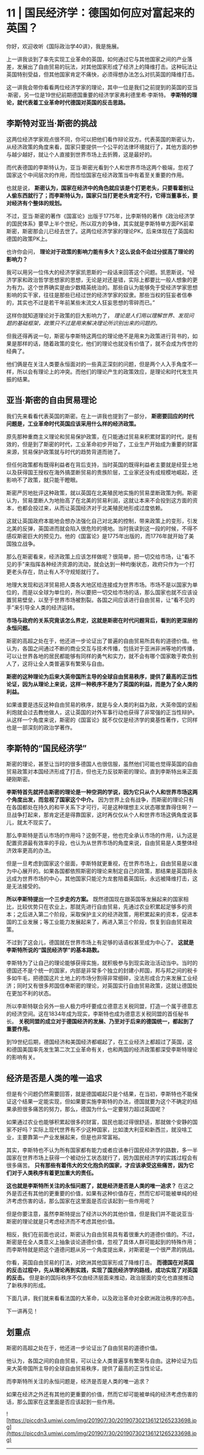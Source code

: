 # 11 | 国民经济学：德国如何应对富起来的英国？

你好，欢迎收听《国际政治学40讲》，我是施展。

上一讲我谈到了率先实现工业革命的英国，如何通过它与其他国家之间的产业落差，发展出了自由贸易的玩法，对其他国家形成了经济上的降维打击。这种玩法让英国特别受益，但其他国家肯定不痛快，必须得想办法怎么对抗英国的降维打击。

这一讲我会带你看看两位经济学家的理论，其中一位是我们之前提到的英国的亚当·斯密，另一位是19世纪前期德国重要的经济学家弗利德里希·李斯特。 **李斯特的理论，就代表着工业革命时代德国对英国的反击思路。**

## 李斯特对亚当·斯密的挑战

这两位经济学家观点很不同，你可以把他们看作辩论双方。代表英国的斯密认为，从经济政策的角度来看，国家只要提供一个公平的法律环境就行了，其他方面的参与越少越好，就让个人直接到世界市场上去折腾，这是最好的。

而代表德国的李斯特认为，亚当·斯密光看到个人和世界市场这两个极端，忽视了国家这个中间层次的作用，而恰恰国家在经济政策当中有着至关重要的作用。

也就是说， **斯密认为，国家在经济中的角色就应该是个打更老头，只要看着别让人偷东西就行了；而李斯特认为，国家只当打更老头肯定不行，它得当董事长，要对经济有个整体的规划。**

不过，亚当·斯密的著作《国富论》出版于1775年，比李斯特的著作《政治经济学的国民体系》要早上半个世纪，所以双方的争锋，其实就是李斯特单方面PK前辈斯密，斯密那会儿已经去世了。这两位经济学家的理论PK，后来体现在了英国和德国的政策PK上。

也许你会问， **理论对于政策的影响力能有多大？这么说会不会过分拔高了理论的影响力？**

我可以用另一位伟大的经济学家凯恩斯的一段话来回答这个问题。凯恩斯说，“经济学家和政治哲学思想家的思想，无论是对还是错，实际上都要比一般人想象的更为有力。这个世界确实是由少数精英统治的。那些自认为能够免于受经济学家思想影响的实干家，往往是那些已经过世的经济学家的奴隶。那些当权的狂妄者信奉的，其实也不过是若干年前某些末流文人狂妄思想的零碎而已。”

这样你就知道理论对于政策的巨大影响力了， *理论是人们用以理解世界、发现问题的基础框架，政策只不过是用来解决理论所识别出来的问题的。*

但我还得再说一句，斯密与李斯特这两位的理论绝不是用来为政策进行背书的，如果是那样的话，随着政策的变化，他们的理论也就没有价值了，就不会成为传世的经典了。

他们俩是在关注人类要永恒面对的一些真正深刻的问题，但是两个人入手角度不一样，所以会有理论上的冲突。而他们的理论产生的政策效应，是理论和时代发生共振的结果。

## 亚当·斯密的自由贸易理论

我们先来看看代表英国的斯密。在上一讲我也提到了一部分， **斯密要回应的时代问题是，工业革命时代英国应该采用什么样的经济政策。**

原先那种重商主义理论和贸易保护政策，在只能通过贸易来积累财富的时代，是有效的，但是到了斯密的时代，工业革命初步开始了，工业生产开始成为重要的财富来源，贸易保护政策就与时代的趋势背道而驰了。

但任何政策都有既得利益者在背后支持，当时英国的既得利益者主要就是经营土地以及获得国王授权在海外搞垄断贸易的贵族阶层，工业家还没有成规模地崛起，还影响不了政策，就只能干瞪眼。

斯密严厉地批评这种政策，就以英国在北美殖民地实施的贸易垄断政策为例。斯密认为，贸易垄断人为地抬高了在北美的贸易利润，这就让本来不会投到这方面的资本，也都会投过来，从而让英国经济对于北美殖民地形成过度依赖。

这就让英国政府本能地会想办法强化自己对北美的控制，带来政策上的变形，引发北美的反弹，英国进而就会陷入很危险的境地。当时我读到这一段的时候，不得不感叹斯密巨大的预见力。他的《国富论》是1775年出版的，而1776年就开始了美国独立战争。

那么在斯密看来，经济政策上应该怎样做呢？很简单，把一切交给市场，让“看不见的手”来指挥各种经济资源的流动，就会达到一种均衡状态，政府只作为一个打更老头存在，防止有人不守规矩就行了。

地理大发现和远洋贸易把人类各大地区给连接成为世界市场。市场不是以国家为单位的，而是以全球为单位的，所以要把一切交给市场的话，那么国家也就不应该设置贸易壁垒，以至于世界市场被割裂。各国之间应该进行自由贸易，让“看不见的手”来引导全人类的经济运转。

 **市场与政府的关系究竟该怎么界定，这就是斯密在时代问题背后，看到的更深层的永恒问题。**

斯密的高超之处在于，他还进一步论证出了普遍的自由贸易所具有的道德价值。他认为，各国之间通过不断的商业交互与技术传播，包括对于亚洲非洲等地的传播，可以让世界各地的居民都能够有同样的勇气和实力，就不会有哪个国家敢于欺负别人了，这将让全人类普遍享有繁荣与自由。

 **斯密的这种理论为后来大英帝国所主导的全球自由贸易秩序，提供了最高的正当性论证，因为从理论上来说，这样一种秩序不是为了英国的利益，而是为了全人类的利益。**

如果谁要是违反这种自由贸易的秩序，就是与全人类的利益为敌，大英帝国的坚船利炮就会过去教他做人，这让英国的对外军事行动也获得了非常强的正当性辩护。从这样一个角度来说，斯密的《国富论》就不仅仅是经济学的奠基性著作，它同样也是一部深刻的政治学著作。

## 李斯特的“国民经济学”

斯密的理论，甚至让当时的很多德国人也很信服，虽然他们可能也觉得英国的自由贸易政策对本国经济形成了打击，但也无力反驳斯密的理论。直到李斯特出来正面硬刚斯密。

 **李斯特首先就抨击斯密的理论是一种空洞的学说，因为它只从个人和世界市场这两个角度出发，而忽视了国家这个中介。** 因为世界上会有战争，而斯密的理论只有在各国都处在持久的和平关系下才可行，可是这种理想主义状态哪里靠得住啊？一旦战争打起来，那肯定还是得靠国家，这时再仅仅从个人和世界市场这俩角度说事儿，就太不现实了。

那么李斯特是否认市场的作用吗？这倒不是，他也完全承认市场的作用，认为这是配置资源最有效率的手段，也认为从世界市场的角度来说，自由贸易是人类整体经济效率更高的办法。

但是一旦考虑到国家这个层面，李斯特就更重视，在世界市场上，自由贸易是以谁为中心展开的。如果各国都依照斯密的理论来制定自己的政策，那结果是英国将永远成为世界市场的中心，其他国家只能沦为龙套陪着英国玩，永远被降维打击，这是无法接受的。

 **所以李斯特提出一个三步走的方案。** 既然德国现在跟英国等发展起来的国家相比，比较优势只在农业上，那就先进行自由贸易，先通过农业积累起足够多的资本；之后进入第二个阶段，采取保护主义的经济政策，用积累起来的资本，促进本国的工业发展；等工业能力发展起来了，再进入第三个阶段，恢复到自由贸易政策。

不过到了这会儿，德国就在世界市场上有足够的话语权甚至成为中心了。 **这就是李斯特所说的“国民经济学”的基本路数。**

李斯特为了让自己的理论能够获得实施，就积极参与到现实政治活动当中。当时的德国还不是个统一的国家，内部是非常多个独立的封建小邦国，邦与邦之间的税卡多如牛毛，把德国这片土地上的市场分割得非常细碎，没法形成合力来发展工业经济；同时又有很多邦国信奉斯密的理论，对英国实行自由贸易政策，这就让德国处在更加不利的状态。

所以李斯特联合另外一些人极力呼吁要成立德意志关税同盟，打造一个属于德意志的经济空间。这在1834年成为现实，李斯特也成为德意志关税同盟的首任秘书长。 **关税同盟的成立对于德国经济的发展、乃至对于后来的德国统一，都起到了重要作用。**

到19世纪后期，德国经济和美国经济都崛起了，在工业经济上都超过了英国，这和德国美国率先发生第二次工业革命有关，也和两国的经济政策都深受李斯特理论的影响有关。

## 经济是否是人类的唯一追求

但是有个问题仍然需要回答，就是德国崛起只是个结果，在当初，李斯特也不能保证这个结果一定能实现，但如果要实施李斯特的办法，德国就要为这个不确定的结果承担很多痛苦的努力，那么，德国为什么一定要努力超过英国呢？

如果通过农业也能够积累起很多的财富，国民也能过得很舒适，那就做个安静的国家不好吗？实际上现代世界有不少这种国家，比如澳大利亚和新西兰，就没啥工业，主要靠第一产业发展起来，但是也非常富裕。

其实，李斯特也不认为所有国家都有能力或者应该奉行国民经济学的路数，多一半国家在世界市场上获得一个被动分工状态就行了，因为国民经济学的实践过程会有很多痛苦。 **只有那些有着伟大的文化抱负的国家，才应该承受这些痛苦，因为它们对于人类秩序有着更加重大的责任。**

 **这也就是李斯特所关注的永恒问题了，就是经济是否是人类的唯一追求？** 在这之外是否还有其他的更重要的价值，如果有这种价值存在，然而它却可能被单纯的经济考虑伤害的话，那么国家在这里面是否应该起到一些作用呢？

但是你要注意，虽然李斯特提出了经济以外的其他价值，但是我们并不能说亚当·斯密的理论就是只考虑经济而不考虑其他价值。

相反，我们在前面也说过，斯密认为自由贸易具有着很重大的道德价值的。不过，斯密是在全人类意义上抽象谈论道德价值，忽视了具体人群可能起到的特殊作用；而李斯特就是把这个道德问题从另一个角度提出来，对斯密是一个很严肃的挑战。

你看，英国自由贸易的打法，对欧洲其他国家形成了降维打击。 **而德国在对英国的反击过程中，先从理论再到实践，实现了国民经济学的路线，成功实现了对英国的反击。** 但是新的国际秩序不仅由经济层面来推动，政治层面的变化也直接推动了新秩序的形成。

下面几讲，我们就来看看法国的大革命，以及政治革命对全欧洲政治秩序的冲击。

下一讲再见！

## 划重点

斯密的高超之处在于，他还进一步论证出了自由贸易的道德价值。

他认为，各国之间的自由贸易，可以让全人类普遍享有繁荣与自由。这种论证为后来大英帝国所主导的全球自由贸易秩序，提供了最高的正当性论证。

而李斯特所关注的永恒问题是，经济是否是人类的唯一追求？

如果在经济之外还有其他的更重要的价值，然而它却可能被单纯的经济考虑伤害的话，那么国家在这里面是否应该起到一些作用。

![https://piccdn3.umiwi.com/img/201907/30/201907302136121265233698.jpg](https://piccdn3.umiwi.com/img/201907/30/201907302136121265233698.jpg)

---
